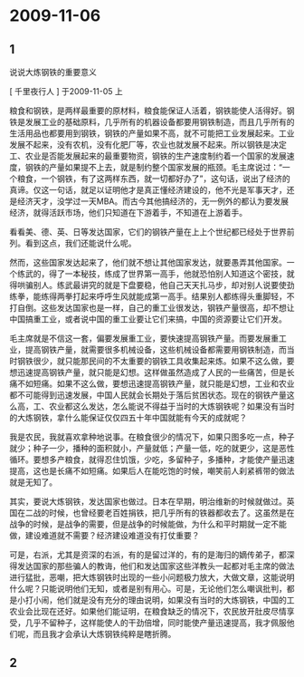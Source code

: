 # 2009-11-06

## 1

说说大炼钢铁的重要意义


[ 千里夜行人 ] 于2009-11-05 上  


粮食和钢铁，是两样最重要的原材料，粮食能保证人活着，钢铁能使人活得好。钢铁是发展工业的基础原料，几乎所有的机器设备都要用钢铁制造，而且几乎所有的生活用品也都要用到钢铁，钢铁的产量如果不高，就不可能把工业发展起来。工业发展不起来，没有农机，没有化肥厂等，农业也就发展不起来。所以钢铁是决定工、农业是否能发展起来的最重要物资，钢铁的生产速度制约着一个国家的发展速度，钢铁的产量如果提不上去，就是制约整个国家发展的瓶颈。毛主席说过：“一个粮食，一个钢铁，有了这两样东西，就一切都好办了”，这句话，说出了经济的真谛。仅这一句话，就足以证明他才是真正懂经济建设的，他不光是军事天才，还是经济天才，没学过一天MBA。而古今其他搞经济的，无一例外的都认为要发展经济，就得活跃市场，他们只知道在下游着手，不知道在上游着手。

看看美、德、英、日等发达国家，它们的钢铁产量在上上个世纪都已经处于世界前列。看到这点，我们还能说什么呢。

然而，这些国家发达起来了，他们就不想让其他国家发达，就要愚弄其他国家。一个练武的，得了一本秘技，练成了世界第一高手，他就恐怕别人知道这个密技，就得哄骗别人。练武最讲究的就是下盘要稳，他自己天天扎马步，却对别人说要使劲练拳，能练得两拳打起来呼呼生风就能成第一高手。结果别人都练得头重脚轻，不打自倒。这些发达国家也是一样，自己的重工业很发达，钢铁产量很高，却不想让中国搞重工业，或者说中国的重工业要让它们来搞，中国的资源要让它们开发。

毛主席就是不信这一套，偏要发展重工业，要快速提高钢铁产量。而要发展重工业，提高钢铁产量，就需要很多机械设备，这些机械设备都需要用钢铁制造，而当时钢铁很少，就只能那民间的不太重要的钢铁工具收集起来炼。如果不这么做，要想迅速提高钢铁产量，就只能是幻想。这样做虽然造成了人民的一些痛苦，但是长痛不如短痛。如果不这么做，要想迅速提高钢铁产量，就只能是幻想，工业和农业都不可能得到迅速发展，中国人民就会长期处于落后贫困状态。现在的钢铁产量这么高，工、农业都这么发达，怎么能说不得益于当时的大炼钢铁呢？如果没有当时的大炼钢铁，拿什么能保证仅仅四五十年中国就能有今天的成就呢？

我是农民，我就喜欢拿种地说事。在粮食很少的情况下，如果只图多吃一点，种子就少；种子一少，播种的面积就小，产量就低；产量一低，吃的就更少，这是恶性循环。要想多产粮食，就得忍住饥饿，少吃，多留种子，多播种，才能使产量迅速提高，这也是长痛不如短痛。如果后人在能吃饱的时候，嘲笑前人刹紧裤带的做法就是无知了。

其实，要说大炼钢铁，发达国家也做过。日本在早期，明治维新的时候就做过。英国在二战的时候，也曾经要老百姓捐铁，把几乎所有的铁器都收去了。这虽然是在战争的时候，是战争的需要，但是战争的时候能做，为什么和平时期就一定不能做，建设难道就不需要？经济建设难道没有打仗重要？

可是，右派，尤其是资深的右派，有的是留过洋的，有的是海归的嫡传弟子，都深得发达国家的那些骗人的教诲，他们和发达国家这些洋教头一起都对毛主席的做法进行猛批，恶嘲，把大炼钢铁时出现的一些小问题极力放大，大做文章，这能说明什么呢？只能说明他们无知，或者是别有用心。可是，无论他们怎么嘲讽批判，都是小打小闹，他们就是没有充分的理由说明，如果没有当时的大炼钢铁，中国的工农业会比现在还好。如果他们能证明，在粮食缺乏的情况下，农民放开肚皮尽情享受，几乎不留种子，这样能使人的干劲倍增，同时能使产量迅速提高，我才佩服他们呢，而且我才会承认大炼钢铁纯粹是瞎折腾。



## 2



